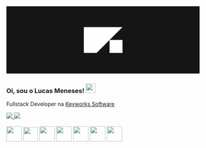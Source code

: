 <img src="logo.png">

### Oi, sou o Lucas Meneses! <img src="https://media.giphy.com/media/hvRJCLFzcasrR4ia7z/giphy.gif" width="25" height="25">

Fullstack Developer na [Keyworks Software](https://www.keyworks.com.br/)

<div>
  <a href="https://www.linkedin.com/in/lucas-meneses/" target="_blank">
    <img src="https://img.shields.io/badge/LinkedIn-0077B5?style=for-the-badge&logo=linkedin&logoColor=white" height="25" />
  </a>
  <a href="https://www.instagram.com/lucasnemeses/" target="_blank">
    <img src="https://img.shields.io/badge/Instagram-E4405F?style=for-the-badge&logo=instagram&logoColor=white" height="25" />
  </a>
</div>

<br>

<div>         
  <img src="https://cdn.jsdelivr.net/gh/devicons/devicon/icons/vuejs/vuejs-original.svg" width="40" height="40"/>
  <img src="https://cdn.jsdelivr.net/gh/devicons/devicon/icons/javascript/javascript-original.svg" width="38" height="38"/>
  <img src="https://cdn.jsdelivr.net/gh/devicons/devicon/icons/elixir/elixir-original.svg" width="40" height="40"/>
  <img src="https://laravel.com/img/logomark.min.svg" width="40" height="40"/>
  <img src="https://www.php.net//images/logos/new-php-logo.svg" width="40" height="40"/>
  <img src="https://cdn.jsdelivr.net/gh/devicons/devicon/icons/mysql/mysql-original.svg" width="40" height="40"/>
  <img src="https://cdn.jsdelivr.net/gh/devicons/devicon/icons/ubuntu/ubuntu-plain.svg" width="40" height="40"/>
</div>
